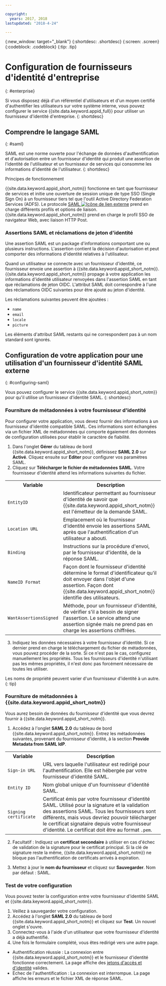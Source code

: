 ```yaml
---

copyright:
  years: 2017, 2018
lastupdated: "2018-4-24"

---
```


{:new_window: target="_blank"}
{:shortdesc: .shortdesc}
{:screen: .screen}
{:codeblock: .codeblock}
{:tip: .tip}

# Configuration de fournisseurs d'identité d'entreprise
{: #enterprise}

Si vous disposez déjà d'un référentiel d'utilisateurs et d'un moyen certifié d'authentifier les utilisateurs sur votre système interne, vous pouvez configurer le service {{site.data.keyword.appid_full}} pour utiliser un fournisseur d'identité d'entreprise.
{: shortdesc}

## Comprendre le langage SAML
{: #saml}

SAML est une norme ouverte pour l'échange de données d'authentification et d'autorisation entre un fournisseur d'identité qui produit une assertion de l'identité de l'utilisateur et un fournisseur de services qui consomme les informations d'identité de l'utilisateur.
{: shortdesc}

Principes de fonctionnement

{{site.data.keyword.appid_short_notm}} fonctionne en tant que fournisseur de services et initie une ouverture de session unique de type SSO (Single Sign On) à un fournisseur tiers tel que l'outil Active Directory Federation Services (ADFS). Le protocole <a href="http://saml.xml.org/saml-specifications" target="_blank">SAML <img src="../../icons/launch-glyph.svg" alt="Icône de lien externe"></a> prend en charge différents profils et options de liaison. {{site.data.keyword.appid_short_notm}} prend en charge le profil SSO de navigateur Web, avec liaison HTTP Post.

### Assertions SAML et réclamations de jeton d'identité

Une assertion SAML est un package d'informations comportant une ou plusieurs instructions. L'assertion contient la décision d'autorisation et peut comporter des informations d'identité relatives à l'utilisateur.

Quand un utilisateur se connecte avec un fournisseur d'identité, ce fournisseur envoie une assertion à {{site.data.keyword.appid_short_notm}}. {{site.data.keyword.appid_short_notm}} propage à votre application les informations d'identité utilisateur renvoyées dans l'assertion SAML en tant que réclamations de jeton OIDC. L'attribut SAML doit correspondre à l'une des réclamations OIDC suivantes pour être ajouté au jeton d'identité. 

Les réclamations suivantes peuvent être ajoutées :
* `name`
* `email`
* `locale`
* `picture`

Les éléments d'attribut SAML restants qui ne correspondent pas à un nom standard sont ignorés.

## Configuration de votre application pour une utilisation d'un fournisseur d'identité SAML externe
{: #configuring-saml}

Vous pouvez configurer le service {{site.data.keyword.appid_short_notm}} pour qu'il utilise un fournisseur d'identité SAML.
{: shortdesc}

### Fourniture de métadonnées à votre fournisseur d'identité

Pour configurer votre application, vous devez fournir des informations à un fournisseur d'identité compatible SAML. Ces informations sont échangées via un fichier XML de métadonnées qui comporte égaiement des données de configuration utilisées pour établir le caractère de fiabilité.

1. Dans l'onglet **Gérer** du tableau de bord {{site.data.keyword.appid_short_notm}}, définissez **SAML 2.0** sur **Activé**. Cliquez ensuite sur **Editer** pour configurer vos paramètres SAML.
2. Cliquez sur **Télécharger le fichier de métadonnées SAML**. Votre fournisseur d'identité attend les informations suivantes du fichier.
  <table>
    <tr>
      <th> Variable </th>
      <th> Description </th>
    </tr>
    <tr>
      <td><code>EntityID</code></td>
      <td>Identificateur permettant au fournisseur d'identité de savoir que {{site.data.keyword.appid_short_notm}} est l'émetteur de la demande SAML.</td>
    </tr>
    <tr>
      <td><code>Location URL</code></td>
      <td>Emplacement où le fournisseur d'identité envoie les assertions SAML après que l'authentification d'un utilisateur a abouti.</td>
    </tr>
    <tr>
      <td><code>Binding</code></td>
      <td>Instructions sur la procédure d'envoi, par le fournisseur d'identité, de la réponse SAML.</td>
    </tr>
    <tr>
      <td><code>NameID Format</code></td>
      <td>Façon dont le fournisseur d'identité détermine le format d'identificateur qu'il doit envoyer dans l'objet d'une assertion. Façon dont {{site.data.keyword.appid_short_notm}} identifie des utilisateurs.</td>
    </tr>
    <tr>
      <td><code>WantAssertionsSigned</code></td>
      <td>Méthode, pour un fournisseur d'identité, de vérifier s'il a besoin de signer l'assertion. Le service attend une assertion signée mais ne prend pas en charge les assertions chiffrées.</td>
    </tr>
  </table>

3. Indiquez les données nécessaires à votre fournisseur d'identité. Si ce dernier prend en charge le téléchargement du fichier de métadonnées, vous pouvez procéder de la sorte. Si ce n'est pas le cas, configurez manuellement les propriétés. Tous les fournisseurs d'identité n'utilisant pas les mêmes propriétés, il n'est donc pas forcément nécessaire de toutes les utiliser.

Les noms de propriété peuvent varier d'un fournisseur d'identité à un autre.
{: tip}

### Fourniture de métadonnées à {{site.data.keyword.appid_short_notm}}

Vous aurez besoin de données du fournisseur d'identité que vous devrez fournir à {{site.data.keyword.appid_short_notm}}.

1. Accédez à l'onglet **SAML 2.0** du tableau de bord {{site.data.keyword.appid_short_notm}}. Entrez les métadonnées suivantes, provenant du fournisseur d'identité, à la section **Provide Metadata from SAML IdP**.
  <table>
    <tr>
      <th> Variable </th>
      <th> Description </th>
    </tr>
    <tr>
      <td><code>Sign-in URL</code></td>
      <td>URL vers laquelle l'utilisateur est redirigé pour l'authentification. Elle est hébergée par votre fournisseur d'identité SAML.</td>
    </tr>
    <tr>
      <td><code>Entity ID</code></td>
      <td>Nom global unique d'un fournisseur d'identité SAML.</td>
    </tr>
    <tr>
      <td><code>Signing certificate</code></td>
      <td>Certificat émis par votre fournisseur d'identité SAML. Utilisé pour la signature et la validation des assertions SAML. Tous les fournisseurs sont différents, mais vous devriez pouvoir télécharger le certificat signataire depuis votre fournisseur d'identité. Le certificat doit être au format <code>.pem</code>.</td>
    </tr>
  </table>

2. Facultatif : Indiquez un **certificat secondaire** à utiliser en cas d'échec de validation de la signature pour le certificat principal. Si la clé de signature reste la même, {{site.data.keyword.appid_short_notm}} ne bloque pas l'authentification de certificats arrivés à expiration.

3. Mettez à jour le **nom du fournisseur** et cliquez sur **Sauvegarder**. Nom par défaut : SAML.


### Test de votre configuration

Vous pouvez tester la configuration entre votre fournisseur d'identité SAML et {{site.data.keyword.appid_short_notm}}.

1. Veillez à sauvegarder votre configuration.
2. Accédez à l'onglet **SAML 2.0** du tableau de bord {{site.data.keyword.appid_short_notm}} et cliquez sur **Test**. Un nouvel onglet s'ouvre.
3. Connectez-vous à l'aide d'un utilisateur que votre fournisseur d'identité a déjà authentifié. 
4. Une fois le formulaire complété, vous êtes redirigé vers une autre page.
  * Authentification réussie : La connexion entre {{site.data.keyword.appid_short_notm}} et le fournisseur d'identité fonctionne correctement. La page affiche des [jetons d'accès et d'identité](/docs/services/appid/authorization.html#key-concepts) valides.
  * Echec de l'authentification : La connexion est interrompue. La page affiche les erreurs et le fichier XML de réponse SAML.
